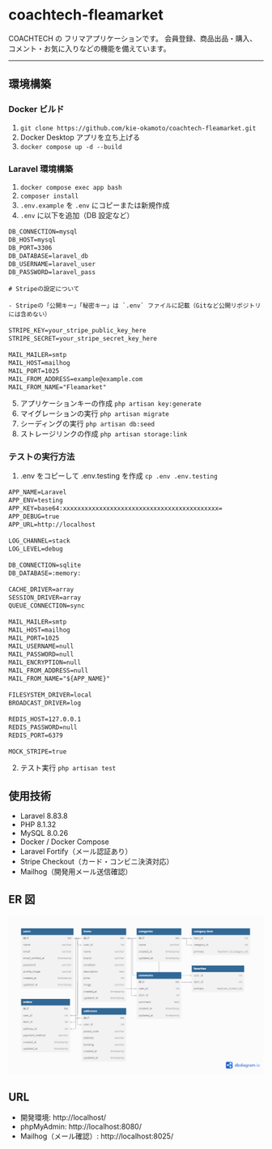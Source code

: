 # coachtech-fleamarket

COACHTECH の フリマアプリケーションです。
会員登録、商品出品・購入、コメント・お気に入りなどの機能を備えています。

---

## 環境構築

### Docker ビルド

1. `git clone https://github.com/kie-okamoto/coachtech-fleamarket.git`
2. Docker Desktop アプリを立ち上げる
3. `docker compose up -d --build`

### Laravel 環境構築

1. `docker compose exec app bash`
2. `composer install`
3. `.env.example` を `.env` にコピーまたは新規作成
4. `.env` に以下を追加（DB 設定など）

```env
DB_CONNECTION=mysql
DB_HOST=mysql
DB_PORT=3306
DB_DATABASE=laravel_db
DB_USERNAME=laravel_user
DB_PASSWORD=laravel_pass

# Stripeの設定について

- Stripeの「公開キー」「秘密キー」は `.env` ファイルに記載（Gitなど公開リポジトリには含めない）

STRIPE_KEY=your_stripe_public_key_here
STRIPE_SECRET=your_stripe_secret_key_here

MAIL_MAILER=smtp
MAIL_HOST=mailhog
MAIL_PORT=1025
MAIL_FROM_ADDRESS=example@example.com
MAIL_FROM_NAME="Fleamarket"
```

5. アプリケーションキーの作成 `php artisan key:generate`
6. マイグレーションの実行 `php artisan migrate`
7. シーディングの実行 `php artisan db:seed`
8. ストレージリンクの作成 `php artisan storage:link`

### テストの実行方法

1. .env をコピーして .env.testing を作成 `cp .env .env.testing`

```env
APP_NAME=Laravel
APP_ENV=testing
APP_KEY=base64:xxxxxxxxxxxxxxxxxxxxxxxxxxxxxxxxxxxxxxxxxxx=
APP_DEBUG=true
APP_URL=http://localhost

LOG_CHANNEL=stack
LOG_LEVEL=debug

DB_CONNECTION=sqlite
DB_DATABASE=:memory:

CACHE_DRIVER=array
SESSION_DRIVER=array
QUEUE_CONNECTION=sync

MAIL_MAILER=smtp
MAIL_HOST=mailhog
MAIL_PORT=1025
MAIL_USERNAME=null
MAIL_PASSWORD=null
MAIL_ENCRYPTION=null
MAIL_FROM_ADDRESS=null
MAIL_FROM_NAME="${APP_NAME}"

FILESYSTEM_DRIVER=local
BROADCAST_DRIVER=log

REDIS_HOST=127.0.0.1
REDIS_PASSWORD=null
REDIS_PORT=6379

MOCK_STRIPE=true
```

2. テスト実行 `php artisan test`

## 使用技術

- Laravel 8.83.8
- PHP 8.1.32
- MySQL 8.0.26
- Docker / Docker Compose
- Laravel Fortify（メール認証あり）
- Stripe Checkout（カード・コンビニ決済対応）
- Mailhog（開発用メール送信確認）

## ER 図

![ER図](./er.png)

## URL

- 開発環境: http://localhost/
- phpMyAdmin: http://localhost:8080/
- Mailhog（メール確認）: http://localhost:8025/
